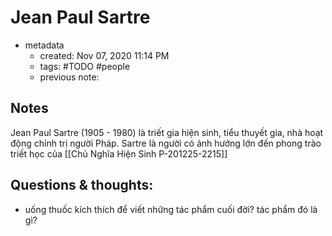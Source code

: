 # Jean Paul Sartre

- metadata
	- created: Nov 07, 2020 11:14 PM
	- tags: #TODO #people 
	- previous note:

## Notes
Jean Paul Sartre (1905 - 1980) là triết gia hiện sinh, tiểu thuyết gia, nhà hoạt động chính trị người Pháp. Sartre là người có ảnh hưởng lớn đến phong trào triết học của [[Chủ Nghĩa Hiện Sinh P-201225-2215]]

## Questions & thoughts:
- uống thuốc kích thích để viết những tác phẩm cuối đời? tác phẩm đó là gì?


